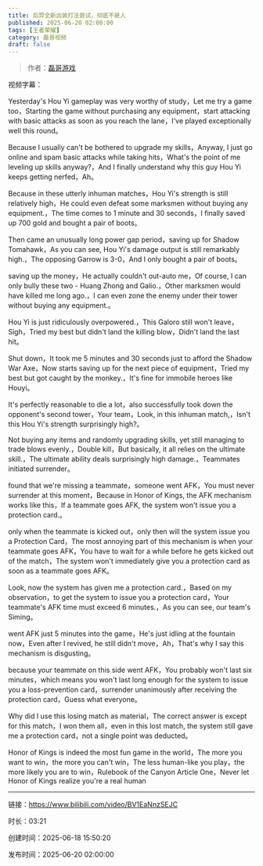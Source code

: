 ```yaml
---
title: 后羿全新出装打法尝试，彻底不是人
published: 2025-06-20 02:00:00
tags: [王者荣耀]
category: 磊哥视频
draft: false
---
```



> 作者：[磊哥游戏](https://space.bilibili.com/268941858?spm_id_from=333.788.upinfo.head.click)

视频字幕：

Yesterday's Hou Yi gameplay was very worthy of study，Let me try a game too，Starting the game without purchasing any equipment，start attacking with basic attacks as soon as you reach the lane，I've played exceptionally well this round。

Because I usually can't be bothered to upgrade my skills，Anyway, I just go online and spam basic attacks while taking hits，What's the point of me leveling up skills anyway?，And I finally understand why this guy Hou Yi keeps getting nerfed，Ah。

Because in these utterly inhuman matches，Hou Yi's strength is still relatively high，He could even defeat some marksmen without buying any equipment.，The time comes to 1 minute and 30 seconds，I finally saved up 700 gold and bought a pair of boots。

Then came an unusually long power gap period，saving up for Shadow Tomahawk，As you can see, Hou Yi's damage output is still remarkably high.，The opposing Garrow is 3-0，And I only bought a pair of boots。

saving up the money，He actually couldn't out-auto me，Of course, I can only bully these two - Huang Zhong and Galio.，Other marksmen would have killed me long ago.，I can even zone the enemy under their tower without buying any equipment.。

Hou Yi is just ridiculously overpowered.，This Galoro still won't leave，Sigh，Tried my best but didn't land the killing blow，Didn't land the last hit。

Shut down，It took me 5 minutes and 30 seconds just to afford the Shadow War Axe，Now starts saving up for the next piece of equipment，Tried my best but got caught by the monkey.，It's fine for immobile heroes like Houyi。

It's perfectly reasonable to die a lot，also successfully took down the opponent's second tower，Your team，Look, in this inhuman match,，Isn't this Hou Yi's strength surprisingly high?。

Not buying any items and randomly upgrading skills, yet still managing to trade blows evenly.，Double kill，But basically, it all relies on the ultimate skill.，The ultimate ability deals surprisingly high damage.，Teammates initiated surrender。

found that we're missing a teammate，someone went AFK，You must never surrender at this moment，Because in Honor of Kings, the AFK mechanism works like this，If a teammate goes AFK, the system won't issue you a protection card.。

only when the teammate is kicked out，only then will the system issue you a Protection Card，The most annoying part of this mechanism is when your teammate goes AFK，You have to wait for a while before he gets kicked out of the match，The system won't immediately give you a protection card as soon as a teammate goes AFK。

Look, now the system has given me a protection card.，Based on my observation，to get the system to issue you a protection card，Your teammate's AFK time must exceed 6 minutes.，As you can see, our team's Siming。

went AFK just 5 minutes into the game，He's just idling at the fountain now，Even after I revived, he still didn't move，Ah，That's why I say this mechanism is disgusting。

because your teammate on this side went AFK，You probably won't last six minutes，which means you won't last long enough for the system to issue you a loss-prevention card，surrender unanimously after receiving the protection card，Guess what everyone。

Why did I use this losing match as material，The correct answer is except for this match，I won them all，even in this lost match, the system still gave me a protection card，not a single point was deducted。

Honor of Kings is indeed the most fun game in the world，The more you want to win，the more you can't win，The less human-like you play，the more likely you are to win，Rulebook of the Canyon Article One，Never let Honor of Kings realize you're a real human

---

链接：https://www.bilibili.com/video/BV1EaNnzSEJC

时长：03:21

创建时间：2025-06-18 15:50:20

发布时间：2025-06-20 02:00:00
